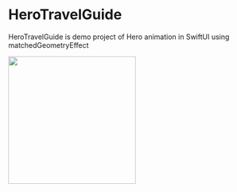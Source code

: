 # HeroTravelGuide
HeroTravelGuide is demo project of Hero animation in SwiftUI using matchedGeometryEffect

<img src="https://github.com/iamHarshPipaliya/HeroTravelGuide/blob/main/Previews/HeroTravelGuide.gif" width="256">
